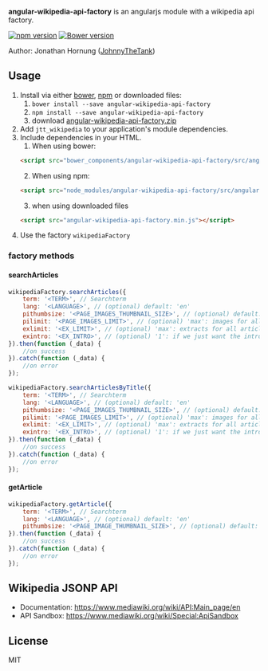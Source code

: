 **angular-wikipedia-api-factory** is an angularjs module with a wikipedia api factory.

[![npm version](https://badge.fury.io/js/angular-wikipedia-api-factory.png)](https://badge.fury.io/js/angular-wikipedia-api-factory)
[![Bower version](https://badge.fury.io/bo/angular-wikipedia-api-factory.png)](https://badge.fury.io/bo/angular-wikipedia-api-factory)
 
Author: Jonathan Hornung ([JohnnyTheTank](https://github.com/JohnnyTheTank))

## Usage

1. Install via either [bower](http://bower.io/), [npm](https://www.npmjs.com/) or downloaded files:
    1. `bower install --save angular-wikipedia-api-factory`
    2. `npm install --save angular-wikipedia-api-factory`
    3. download [angular-wikipedia-api-factory.zip](https://github.com/JohnnyTheTank/angular-wikipedia-api-factory/zipball/master)
2. Add `jtt_wikipedia` to your application's module dependencies.
3. Include dependencies in your HTML.
    1. When using bower:
    ```html
    <script src="bower_components/angular-wikipedia-api-factory/src/angular-wikipedia-api-factory.min.js"></script>
    ```
    2. When using npm:
    ```html
    <script src="node_modules/angular-wikipedia-api-factory/src/angular-wikipedia-api-factory.min.js"></script>
    ```
    3. when using downloaded files
    ```html
    <script src="angular-wikipedia-api-factory.min.js"></script>
    ```
4. Use the factory `wikipediaFactory`


### factory methods

#### searchArticles

```js
wikipediaFactory.searchArticles({
    term: '<TERM>', // Searchterm
    lang: '<LANGUAGE>', // (optional) default: 'en'
    pithumbsize: '<PAGE_IMAGES_THUMBNAIL_SIZE>', // (optional) default: '400'
    pilimit: '<PAGE_IMAGES_LIMIT>', // (optional) 'max': images for all articles, otherwise only for the first
    exlimit: '<EX_LIMIT>', // (optional) 'max': extracts for all articles, otherwise only for the first
    exintro: '<EX_INTRO>', // (optional) '1': if we just want the intro, otherwise it shows all sections
}).then(function (_data) {
    //on success
}).catch(function (_data) {
    //on error
});
```


```js
wikipediaFactory.searchArticlesByTitle({
    term: '<TERM>', // Searchterm
    lang: '<LANGUAGE>', // (optional) default: 'en'
    pithumbsize: '<PAGE_IMAGES_THUMBNAIL_SIZE>', // (optional) default: '400'
    pilimit: '<PAGE_IMAGES_LIMIT>', // (optional) 'max': images for all articles, otherwise only for the first
    exlimit: '<EX_LIMIT>', // (optional) 'max': extracts for all articles, otherwise only for the first
    exintro: '<EX_INTRO>', // (optional) '1': if we just want the intro, otherwise it shows all sections
}).then(function (_data) {
    //on success
}).catch(function (_data) {
    //on error
});
```

#### getArticle

```js
wikipediaFactory.getArticle({
    term: '<TERM>', // Searchterm
    lang: '<LANGUAGE>', // (optional) default: 'en'
    pithumbsize: '<PAGE_IMAGE_THUMBNAIL_SIZE>', // (optional) default: '400'
}).then(function (_data) {
    //on success
}).catch(function (_data) {
    //on error
});
```

## Wikipedia JSONP API

* Documentation: https://www.mediawiki.org/wiki/API:Main_page/en
* API Sandbox: https://www.mediawiki.org/wiki/Special:ApiSandbox

## License

MIT